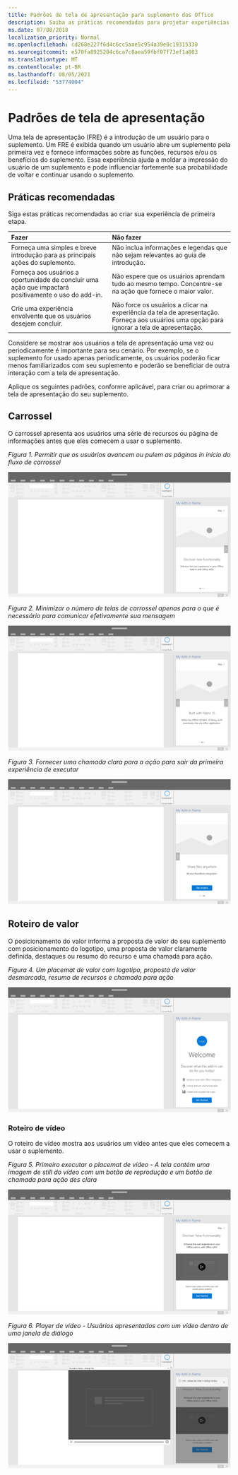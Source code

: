 ```yaml
---
title: Padrões de tela de apresentação para suplemento dos Office
description: Saiba as práticas recomendadas para projetar experiências de primeira Office de complementos.
ms.date: 07/08/2018
localization_priority: Normal
ms.openlocfilehash: cd268e227f6d4c6cc5aae5c954a39e0c19315330
ms.sourcegitcommit: e570fa8925204c6ca7c8aea59fbf07f73ef1a803
ms.translationtype: MT
ms.contentlocale: pt-BR
ms.lasthandoff: 08/05/2021
ms.locfileid: "53774004"
---
```

# <a name="first-run-experience-patterns"></a>Padrões de tela de apresentação

Uma tela de apresentação (FRE) é a introdução de um usuário para o suplemento. Um FRE é exibida quando um usuário abre um suplemento pela primeira vez e fornece informações sobre as funções, recursos e/ou os benefícios do suplemento. Essa experiência ajuda a moldar a impressão do usuário de um suplemento e pode influenciar fortemente sua probabilidade de voltar e continuar usando o suplemento.

## <a name="best-practices"></a>Práticas recomendadas

Siga estas práticas recomendadas ao criar sua experiência de primeira etapa.

|Fazer|Não fazer|
|:------|:------|
|Forneça uma simples e breve introdução para as principais ações do suplemento. | Não inclua informações e legendas que não sejam relevantes ao guia de introdução.
|Forneça aos usuários a oportunidade de concluir uma ação que impactará positivamente o uso do add-in. | Não espere que os usuários aprendam tudo ao mesmo tempo. Concentre-se na ação que fornece o maior valor.
|Crie uma experiência envolvente que os usuários desejem concluir. | Não force os usuários a clicar na experiência da tela de apresentação. Forneça aos usuários uma opção para ignorar a tela de apresentação. |

Considere se mostrar aos usuários a tela de apresentação uma vez ou periodicamente é importante para seu cenário. Por exemplo, se o suplemento for usado apenas periodicamente, os usuários poderão ficar menos familiarizados com seu suplemento e poderão se beneficiar de outra interação com a tela de apresentação.

Aplique os seguintes padrões, conforme aplicável, para criar ou aprimorar a tela de apresentação do seu suplemento.

## <a name="carousel"></a>Carrossel

O carrossel apresenta aos usuários uma série de recursos ou página de informações antes que eles comecem a usar o suplemento.

*Figura 1. Permitir que os usuários avancem ou pulem as páginas in início do fluxo de carrossel*

![Ilustração mostrando a etapa 1 de um carrossel na primeira experiência de Office de tarefas do aplicativo de área de trabalho. Neste exemplo, uma ação "Ignorar" é incluída na parte superior direita do painel de tarefas.](../images/add-in-FRE-step-1.png)

*Figura 2. Minimizar o número de telas de carrossel apenas para o que é necessário para comunicar efetivamente sua mensagem*

![Ilustração mostrando a etapa 2 de um carrossel na primeira experiência de Office de tarefas do aplicativo de área de trabalho. Neste exemplo, há três telas de carrossel no painel de tarefas.](../images/add-in-FRE-step-2.png)

*Figura 3. Fornecer uma chamada clara para a ação para sair da primeira experiência de executar*

![Ilustração mostrando a etapa 3 de um carrossel na primeira experiência de Office de tarefas do aplicativo de área de trabalho. Neste exemplo, a terceira e última tela do painel de tarefas mostra um botão para começar.](../images/add-in-FRE-step-3.png)

## <a name="value-placemat"></a>Roteiro de valor

O posicionamento do valor informa a proposta de valor do seu suplemento com posicionamento do logotipo, uma proposta de valor claramente definida, destaques ou resumo do recurso e uma chamada para ação.

*Figura 4. Um placemat de valor com logotipo, proposta de valor desmarcada, resumo de recursos e chamada para ação*

![Ilustração mostrando um placemat de valor na primeira experiência de Office de aplicativos de área de trabalho. Neste exemplo, o painel de tarefas exibe o logotipo do complemento, uma descrição do complemento e um botão para começar.](../images/add-in-FRE-value.png)

### <a name="video-placemat"></a>Roteiro de vídeo

O roteiro de vídeo mostra aos usuários um vídeo antes que eles comecem a usar o suplemento.

*Figura 5. Primeiro executar o placemat de vídeo - A tela contém uma imagem de still do vídeo com um botão de reprodução e um botão de chamada para ação des clara*

![Ilustração mostrando um placemat de vídeo na primeira experiência de Office de aplicativos de área de trabalho.](../images/add-in-FRE-video.png)

*Figura 6. Player de vídeo - Usuários apresentados com um vídeo dentro de uma janela de diálogo*

![Ilustração mostrando um vídeo em uma janela de diálogo com um Office de área de trabalho e painel de tarefas do complemento em segundo plano.](../images/add-in-FRE-video-dialog.png)
